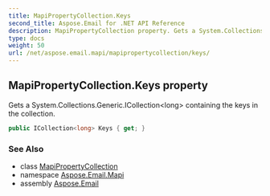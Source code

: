 ```yaml
---
title: MapiPropertyCollection.Keys
second_title: Aspose.Email for .NET API Reference
description: MapiPropertyCollection property. Gets a System.Collections.Generic.ICollectionlong containing the keys in the collection
type: docs
weight: 50
url: /net/aspose.email.mapi/mapipropertycollection/keys/
---
```

## MapiPropertyCollection.Keys property

Gets a System.Collections.Generic.ICollection&lt;long&gt; containing the keys in the collection.

```csharp
public ICollection<long> Keys { get; }
```

### See Also

* class [MapiPropertyCollection](../)
* namespace [Aspose.Email.Mapi](../../mapipropertycollection/)
* assembly [Aspose.Email](../../../)


